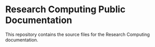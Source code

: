 # Research Computing Public Documentation
This repository contains the source files for the Research Computing documentation.
